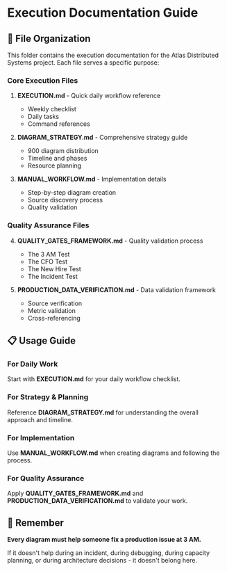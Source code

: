 # Execution Documentation Guide

## 📁 File Organization

This folder contains the execution documentation for the Atlas Distributed Systems project. Each file serves a specific purpose:

### Core Execution Files

1. **EXECUTION.md** - Quick daily workflow reference
   - Weekly checklist
   - Daily tasks
   - Command references

2. **DIAGRAM_STRATEGY.md** - Comprehensive strategy guide
   - 900 diagram distribution
   - Timeline and phases
   - Resource planning

3. **MANUAL_WORKFLOW.md** - Implementation details
   - Step-by-step diagram creation
   - Source discovery process
   - Quality validation

### Quality Assurance Files

4. **QUALITY_GATES_FRAMEWORK.md** - Quality validation process
   - The 3 AM Test
   - The CFO Test
   - The New Hire Test
   - The Incident Test

5. **PRODUCTION_DATA_VERIFICATION.md** - Data validation framework
   - Source verification
   - Metric validation
   - Cross-referencing

## 📋 Usage Guide

### For Daily Work
Start with **EXECUTION.md** for your daily workflow checklist.

### For Strategy & Planning
Reference **DIAGRAM_STRATEGY.md** for understanding the overall approach and timeline.

### For Implementation
Use **MANUAL_WORKFLOW.md** when creating diagrams and following the process.

### For Quality Assurance
Apply **QUALITY_GATES_FRAMEWORK.md** and **PRODUCTION_DATA_VERIFICATION.md** to validate your work.

## 🎯 Remember

**Every diagram must help someone fix a production issue at 3 AM.**

If it doesn't help during an incident, during debugging, during capacity planning, or during architecture decisions - it doesn't belong here.